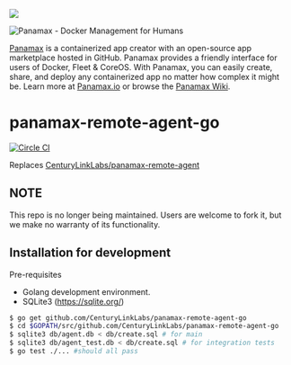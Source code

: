 [![](https://badge.imagelayers.io/centurylink/panamax-remote-agent-go.svg)](https://imagelayers.io/?images=centurylink/panamax-remote-agent-go:latest 'Get your own badge on imagelayers.io')

![Panamax - Docker Management for Humans](http://panamax.ca.tier3.io/panamax_ui_wiki_screens/panamax_logo-title.png)

[Panamax](http://panamax.io) is a containerized app creator with an open-source app marketplace hosted in GitHub. Panamax provides a friendly interface for users of Docker, Fleet & CoreOS. With Panamax, you can easily create, share, and deploy any containerized app no matter how complex it might be. Learn more at [Panamax.io](http://panamax.io) or browse the [Panamax Wiki](https://github.com/CenturyLinkLabs/panamax-ui/wiki).

# panamax-remote-agent-go

[![Circle CI](https://circleci.com/gh/CenturyLinkLabs/panamax-remote-agent-go.svg?style=svg)](https://circleci.com/gh/CenturyLinkLabs/panamax-remote-agent-go)

Replaces [CenturyLinkLabs/panamax-remote-agent](https://github.com/CenturyLinkLabs/panamax-remote-agent)

## NOTE

This repo is no longer being maintained. Users are welcome to fork it, but we make no warranty of its functionality.

## Installation for development

Pre-requisites
* Golang development environment.
* SQLite3 (https://sqlite.org/)

```bash
$ go get github.com/CenturyLinkLabs/panamax-remote-agent-go
$ cd $GOPATH/src/github.com/CenturyLinkLabs/panamax-remote-agent-go
$ sqlite3 db/agent.db < db/create.sql # for main
$ sqlite3 db/agent_test.db < db/create.sql # for integration tests
$ go test ./... #should all pass

```
